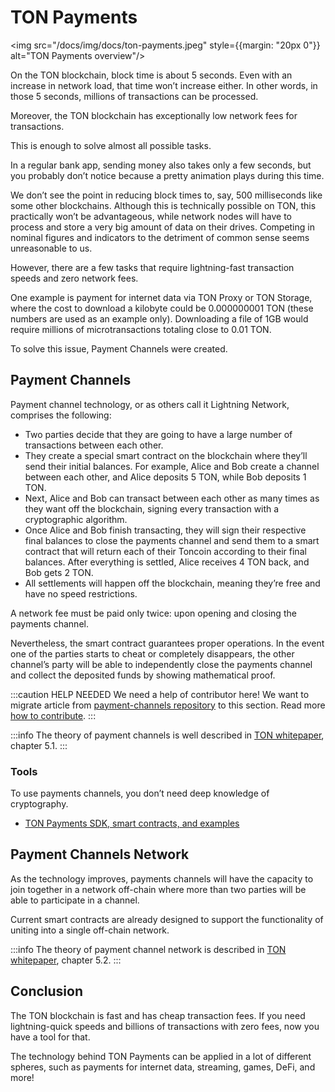 # TON Payments

<img src="/docs/img/docs/ton-payments.jpeg" style={{margin: "20px 0"}} alt="TON Payments overview"/>

On the TON blockchain, block time is about 5 seconds. Even with an increase in network load, that time won’t increase either. In other words, in those 5 seconds, millions of transactions can be processed.

Moreover, the TON blockchain has exceptionally low network fees for transactions.

This is enough to solve almost all possible tasks.

In a regular bank app, sending money also takes only a few seconds, but you probably don’t notice because a pretty animation plays during this time.

We don’t see the point in reducing block times to, say, 500 milliseconds like some other blockchains. Although this is technically possible on TON, this practically won’t be advantageous, while network nodes will have to process and store a very big amount of data on their drives. Competing in nominal figures and indicators to the detriment of common sense seems unreasonable to us.

However, there are a few tasks that require lightning-fast transaction speeds and zero network fees.

One example is payment for internet data via TON Proxy or TON Storage, where the cost to download a kilobyte could be 0.000000001 TON (these numbers are used as an example only). Downloading a file of 1GB would require millions of microtransactions totaling close to 0.01 TON.

To solve this issue, Payment Channels were created.

## Payment Channels

Payment channel technology, or as others call it Lightning Network, comprises the following:

* Two parties decide that they are going to have a large number of transactions between each other.
* They create a special smart contract on the blockchain where they’ll send their initial balances. For example, Alice and Bob create a channel between each other, and Alice deposits 5 TON, while Bob deposits 1 TON.
* Next, Alice and Bob can transact between each other as many times as they want off the blockchain, signing every transaction with a cryptographic algorithm.
* Once Alice and Bob finish transacting, they will sign their respective final balances to close the payments channel and send them to a smart contract that will return each of their Toncoin according to their final balances. After everything is settled, Alice receives 4 TON back, and Bob gets 2 TON.
* All settlements will happen off the blockchain, meaning they’re free and have no speed restrictions.

A network fee must be paid only twice: upon opening and closing the payments channel.

Nevertheless, the smart contract guarantees proper operations. In the event one of the parties starts to cheat or completely disappears, the other channel’s party will be able to independently close the payments channel and collect the deposited funds by showing mathematical proof.

:::caution HELP NEEDED
We need a help of contributor here! We want to migrate article from [payment-channels repository](https://github.com/ton-blockchain/payment-channels) to this section. Read more [how to contribute](/contribute).
:::

:::info
The theory of payment channels is well described in [TON whitepaper](https://ton.org/docs/ton.pdf), chapter 5.1.
:::


### Tools

To use payments channels, you don’t need deep knowledge of cryptography.  

* [TON Payments SDK, smart contracts, and examples](/develop/dapps/defi/ton-payments)

## Payment Channels Network

As the technology improves, payments channels will have the capacity to join together in a network off-chain where more than two parties will be able to participate in a channel.

Current smart contracts are already designed to support the functionality of uniting into a single off-chain network.

:::info
The theory of payment channel network is described in [TON whitepaper](https://ton.org/docs/ton.pdf), chapter 5.2.
:::

## Conclusion

The TON blockchain is fast and has cheap transaction fees. If you need lightning-quick speeds and billions of transactions with zero fees, now you have a tool for that.

The technology behind TON Payments can be applied in a lot of different spheres, such as payments for internet data, streaming, games, DeFi, and more!
